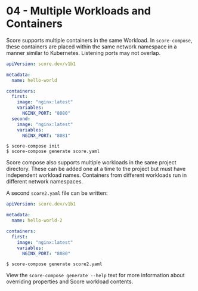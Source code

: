 # 04 - Multiple Workloads and Containers

Score supports multiple containers in the same Workload. In `score-compose`, these containers are placed within the same network namespace in a manner similar to Kubernetes. Listening ports may not overlap.

```yaml
apiVersion: score.dev/v1b1

metadata:
  name: hello-world

containers:
  first:
    image: "nginx:latest"
    variables:
      NGINX_PORT: "8080"
  second:
    image: "nginx:latest"
    variables:
      NGINX_PORT: "8081"
```

```console
$ score-compose init
$ score-compose generate score.yaml
```

Score compose also supports multiple workloads in the same project directory. These can be added one at a time to the project but must have independent workload names. Containers from different workloads run in different network namespaces.

A second `score2.yaml` file can be written:

```yaml
apiVersion: score.dev/v1b1

metadata:
  name: hello-world-2

containers:
  first:
    image: "nginx:latest"
    variables:
      NGINX_PORT: "8080"

```

```console
$ score-compose generate score2.yaml
```

View the `score-compose generate --help` text for more information about overriding properties and Score workload contents.
